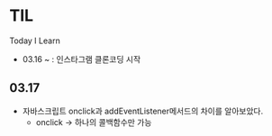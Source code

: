 # TIL
Today I Learn
  - 03.16 ~ : 인스타그램 클론코딩 시작

## 03.17
* 자바스크립트 onclick과 addEventListener메서드의 차이를 알아보았다.
  - onclick -> 하나의 콜백함수만 가능
  
